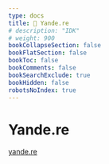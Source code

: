 ```yaml
---
type: docs
title: 🔷 Yande.re
# description: "IDK"
# weight: 900
bookCollapseSection: false
bookFlatSection: false
bookToc: false
bookComments: false
bookSearchExclude: true
bookHidden: false
robotsNoIndex: true
---
```


# Yande.re

[yande.re](https://yande.re?nt)
